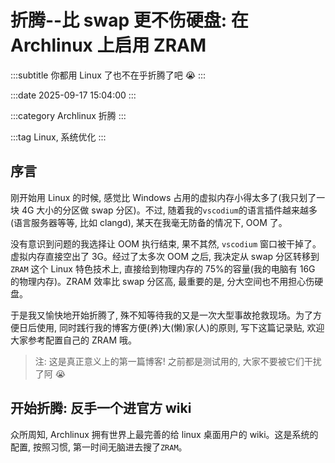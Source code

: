# 折腾--比 swap 更不伤硬盘: 在 Archlinux 上启用 ZRAM

:::subtitle
你都用 Linux 了也不在乎折腾了吧 😭
:::

:::date
2025-09-17 15:04:00
:::

:::category
Archlinux 折腾
:::

:::tag
Linux, 系统优化
:::

## 序言

刚开始用 Linux 的时候, 感觉比 Windows 占用的虚拟内存小得太多了(我只划了一块 4G 大小的分区做 swap 分区)。不过, 随着我的`vscodium`的语言插件越来越多(语言服务器等等, 比如 clangd), 某天在我毫无防备的情况下, OOM 了。

没有意识到问题的我选择让 OOM 执行结束, 果不其然, `vscodium` 窗口被干掉了。虚拟内存直接空出了 3G。经过了太多次 OOM 之后, 我决定从 swap 分区转移到 `ZRAM` 这个 Linux 特色技术上, 直接给到物理内存的 75%的容量(我的电脑有 16G 的物理内存)。ZRAM 效率比 swap 分区高, 最重要的是, 分大空间也不用担心伤硬盘。

于是我又愉快地开始折腾了, 殊不知等待我的又是一次大型事故抢救现场。为了方便日后使用, 同时践行我的博客方便(养)大(懒)家(人)的原则, 写下这篇记录贴, 欢迎大家参考配置自己的 ZRAM 哦。

> 注: 这是真正意义上的第一篇博客! 之前都是测试用的, 大家不要被它们干扰了阿 😭

## 开始折腾: 反手一个进官方 wiki

众所周知, Archlinux 拥有世界上最完善的给 linux 桌面用户的 wiki。这是系统的配置, 按照习惯, 第一时间无脑进去搜了`ZRAM`。
